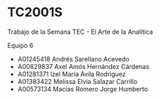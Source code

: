 # TC2001S
Trabajo de la Semana TEC - El Arte de la Analítica

Equipo 6

- A01245418 Andrés Sarellano Acevedo 
- A00829837 Axel Amós Hernández Cárdenas 
- A01281371 Izel María Ávila Rodríguez 
- A01383422 Melissa Elvia Salazar Carrillo 
- A00573134 Macías Romero Jorge Humberto
